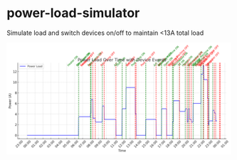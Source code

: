 # power-load-simulator
Simulate load and switch devices on/off to maintain &lt;13A total load


![Power load simulation - 24hrs](power-load-graph-24hrs.png)
